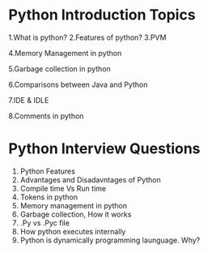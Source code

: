 # Python Introduction Topics

1.What is python?
2.Features of python?
3.PVM

4.Memory Management in python

5.Garbage collection in python

6.Comparisons between Java and Python

7.IDE & IDLE

8.Comments in python

# Python Interview Questions

1. Python Features
2. Advantages and Disadavntages of Python
3. Compile time Vs Run time
4. Tokens in python
5. Memory management in python
6. Garbage collection, How it works
7. .Py vs .Pyc file
8. How python executes internally
9. Python is dynamically programming launguage. Why?
